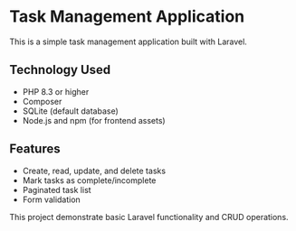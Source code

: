 # Task Management Application

This is a simple task management application built with Laravel.

## Technology Used

- PHP 8.3 or higher
- Composer
- SQLite (default database)
- Node.js and npm (for frontend assets)

## Features

- Create, read, update, and delete tasks
- Mark tasks as complete/incomplete
- Paginated task list
- Form validation

This project demonstrate basic Laravel functionality and CRUD operations.
